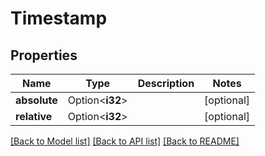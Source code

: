 # Timestamp

## Properties

Name | Type | Description | Notes
------------ | ------------- | ------------- | -------------
**absolute** | Option<**i32**> |  | [optional]
**relative** | Option<**i32**> |  | [optional]

[[Back to Model list]](../solanabeach_api.wiki/Home.md#documentation-for-models) [[Back to API list]](../solanabeach_api.wiki/Home.md#documentation-for-api-endpoints) [[Back to README]](../solanabeach_api.wiki/Home.md)



